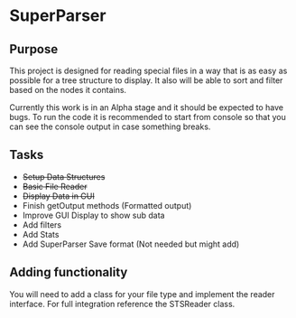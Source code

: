 SuperParser
====

Purpose
----
This project is designed for reading special files in a way that is as easy as possible for a tree structure to display. It also will be able to sort and filter based on the nodes it contains. 

Currently this work is in an Alpha stage and it should be expected to have bugs. To run the code it is recommended to start from console so that you can see the console output in case something breaks.

Tasks
----
* ~~Setup Data Structures~~
* ~~Basic File Reader~~
* ~~Display Data in GUI~~
* Finish getOutput methods (Formatted output)
* Improve GUI Display to show sub data
* Add filters
* Add Stats
* Add SuperParser Save format (Not needed but might add)

Adding functionality
----
You will need to add a class for your file type and implement the reader interface. For full integration
reference the STSReader class.